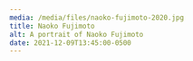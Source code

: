 ```yaml
---
media: /media/files/naoko-fujimoto-2020.jpg
title: Naoko Fujimoto
alt: A portrait of Naoko Fujimoto
date: 2021-12-09T13:45:00-0500
---
```


